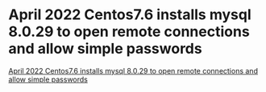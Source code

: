 # April 2022 Centos7.6 installs mysql 8.0.29 to open remote connections and allow simple passwords
[April 2022 Centos7.6 installs mysql 8.0.29 to open remote connections and allow simple passwords](https://aiwithcloud.com/2022/09/15/april_2022_centos7-6_installs_mysql_8-0-29_to_open_remote_connections_and_allow_simple_passwords/)